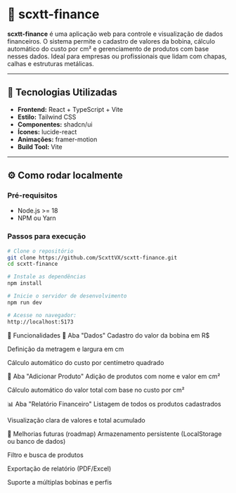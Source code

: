 # 💸 scxtt-finance

**scxtt-finance** é uma aplicação web para controle e visualização de dados financeiros. O sistema permite o cadastro de valores da bobina, cálculo automático do custo por cm² e gerenciamento de produtos com base nesses dados. Ideal para empresas ou profissionais que lidam com chapas, calhas e estruturas metálicas.

---

## 🚀 Tecnologias Utilizadas

- **Frontend:** React + TypeScript + Vite
- **Estilo:** Tailwind CSS
- **Componentes:** shadcn/ui
- **Ícones:** lucide-react
- **Animações:** framer-motion
- **Build Tool:** Vite

---

## ⚙️ Como rodar localmente

### Pré-requisitos

- Node.js >= 18
- NPM ou Yarn

### Passos para execução

```bash
# Clone o repositório
git clone https://github.com/ScxttVX/scxtt-finance.git
cd scxtt-finance

# Instale as dependências
npm install

# Inicie o servidor de desenvolvimento
npm run dev

# Acesse no navegador:
http://localhost:5173
```

🧮 Funcionalidades
📐 Aba "Dados"
Cadastro do valor da bobina em R$

Definição da metragem e largura em cm

Cálculo automático do custo por centímetro quadrado

🛒 Aba "Adicionar Produto"
Adição de produtos com nome e valor em cm²

Cálculo automático do valor total com base no custo por cm²

📊 Aba "Relatório Financeiro"
Listagem de todos os produtos cadastrados

Visualização clara de valores e total acumulado

📌 Melhorias futuras (roadmap)
 Armazenamento persistente (LocalStorage ou banco de dados)

 Filtro e busca de produtos

 Exportação de relatório (PDF/Excel)

 Suporte a múltiplas bobinas e perfis
